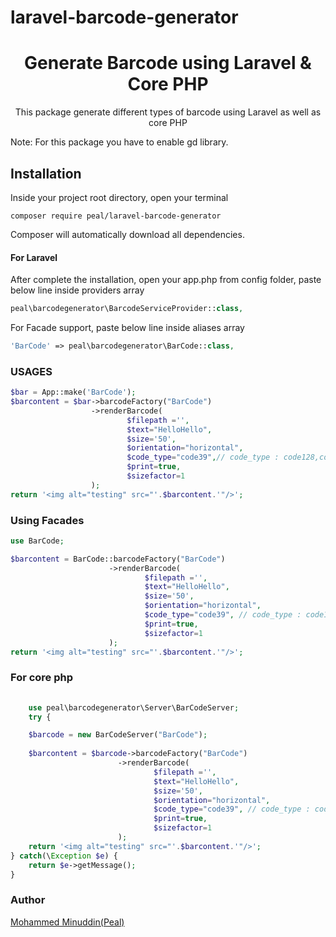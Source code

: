 # laravel-barcode-generator
<h1 align="center">Generate Barcode using Laravel & Core PHP</h1>

<p align="center">
This package generate different types of barcode using Laravel as well as core PHP

Note: For this package you have to enable gd library.
</p>

## Installation

Inside your project root directory, open your terminal

```shell
composer require peal/laravel-barcode-generator
```

Composer will automatically download all dependencies.

#### For Laravel

After complete the installation, open your app.php from config folder, paste below line inside providers array 

```php
peal\barcodegenerator\BarcodeServiceProvider::class,
```

For Facade support, paste below line inside aliases array

```php
'BarCode' => peal\barcodegenerator\BarCode::class,
```

### USAGES 

```php
$bar = App::make('BarCode');
$barcontent = $bar->barcodeFactory("BarCode")
                  ->renderBarcode(
                          $filepath ='', 
                          $text="HelloHello", 
                          $size='50', 
                          $orientation="horizontal", 
                          $code_type="code39",// code_type : code128,code39,code128b,code128a,code25,codabar 
                          $print=true, 
                          $sizefactor=1
                  );
return '<img alt="testing" src="'.$barcontent.'"/>';
```
### Using Facades

```php
use BarCode;

$barcontent = BarCode::barcodeFactory("BarCode")
                      ->renderBarcode(
                              $filepath ='', 
                              $text="HelloHello", 
                              $size='50', 
                              $orientation="horizontal", 
                              $code_type="code39", // code_type : code128,code39,code128b,code128a,code25,codabar 
                              $print=true, 
                              $sizefactor=1
                      );
return '<img alt="testing" src="'.$barcontent.'"/>';

```

### For core php
```php
    
    use peal\barcodegenerator\Server\BarCodeServer;
    try {

    $barcode = new BarCodeServer("BarCode");
        
    $barcontent = $barcode->barcodeFactory("BarCode")
                        ->renderBarcode(
                                $filepath ='', 
                                $text="HelloHello", 
                                $size='50', 
                                $orientation="horizontal", 
                                $code_type="code39", // code_type : code128,code39,code128b,code128a,code25,codabar 
                                $print=true, 
                                $sizefactor=1
                        );
    return '<img alt="testing" src="'.$barcontent.'"/>';
} catch(\Exception $e) {
    return $e->getMessage();
}
```

### Author

[Mohammed Minuddin(Peal)](https://moinshareidea.wordpress.com)

